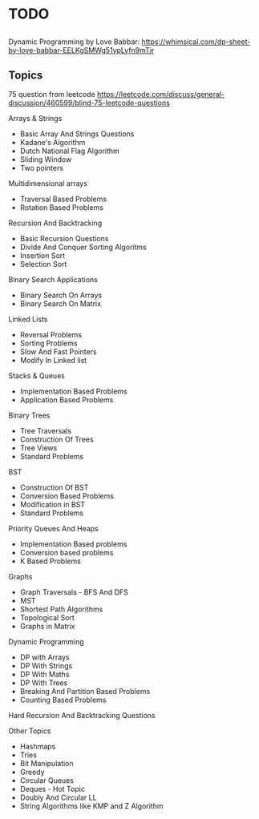 # TODO
##
Dynamic Programming by Love Babbar: https://whimsical.com/dp-sheet-by-love-babbar-EELKgSMWg51ypLyfn9mTjr
## Topics

75 question from leetcode
https://leetcode.com/discuss/general-discussion/460599/blind-75-leetcode-questions

Arrays & Strings
  - Basic Array And Strings Questions
  - Kadane's Algorithm
  - Dutch National Flag Algorithm
  - Sliding Window
  - Two pointers

Multidimensional arrays
- Traversal Based Problems
- Rotation Based Problems

Recursion And Backtracking
- Basic Recursion Questions
- Divide And Conquer
Sorting Algoritms
- Insertion Sort
- Selection Sort

Binary Search Applications
- Binary Search On Arrays
- Binary Search On Matrix

Linked Lists
- Reversal Problems
- Sorting Problems
- Slow And Fast Pointers
- Modify In Linked list

Stacks & Queues
- Implementation Based Problems
- Application Based Problems

Binary Trees
- Tree Traversals
- Construction Of Trees
- Tree Views
- Standard Problems

BST
- Construction Of BST
- Conversion Based Problems
- Modification in BST
- Standard Problems 

Priority Queues And Heaps
- Implementation Based problems
- Conversion based problems
- K Based Problems

Graphs
- Graph Traversals - BFS And DFS
- MST
- Shortest Path Algorithms
- Topological Sort
- Graphs in Matrix

Dynamic Programming
- DP with Arrays
- DP With Strings
- DP With Maths
- DP With Trees
- Breaking And Partition Based Problems
- Counting Based Problems

Hard Recursion And Backtracking Questions

Other Topics
- Hashmaps
- Tries
- Bit Manipulation
- Greedy
- Circular Queues
- Deques - Hot Topic
- Doubly And Circular LL
- String Algorithms like KMP and Z Algorithm

